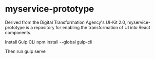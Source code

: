 # myservice-prototype
Derived from the Digital Transformation Agency's UI-Kit 2.0, myservice-prototype is a repository for enabling the transformation of UI into React components.

Install Gulp CLI npm install --global gulp-cli

Then run gulp serve
